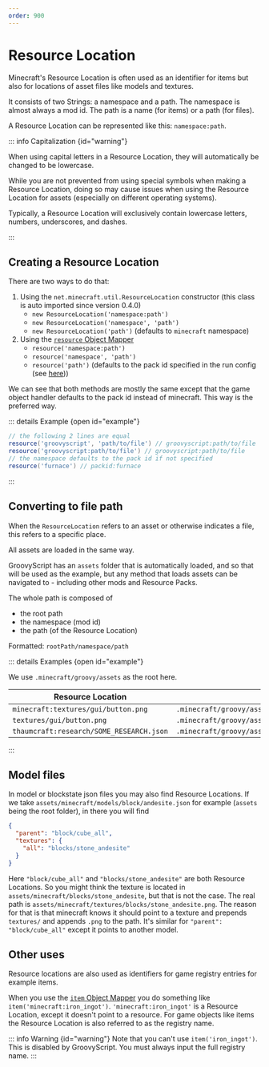 ```yaml
---
order: 900
---
```


# Resource Location

Minecraft's Resource Location is often used as an identifier for items
but also for locations of asset files like models and textures.

It consists of two Strings: a namespace and a path.
The namespace is almost always a mod id. The path is a name (for items) or a path (for files).

A Resource Location can be represented like this: `namespace:path`.

::: info Capitalization {id="warning"}

When using capital letters in a Resource Location, they will automatically be changed to be lowercase.

While you are not prevented from using special symbols when making a Resource Location,
doing so may cause issues when using the Resource Location for assets (especially on different operating systems).

Typically, a Resource Location will exclusively contain lowercase letters, numbers, underscores, and dashes.

:::

## Creating a Resource Location
There are two ways to do that:

1. Using the `net.minecraft.util.ResourceLocation` constructor (this class is auto imported since version 0.4.0)
    - `new ResourceLocation('namespace:path')`
    - `new ResourceLocation('namespace', 'path')`
    - `new ResourceLocation('path')` (defaults to `minecraft` namespace)
2. Using the [`resource` Object Mapper](./vanilla_object_mappers.md#resource)
    - `resource('namespace:path')`
    - `resource('namespace', 'path')`
    - `resource('path')` (defaults to the pack id specified in the run config (see [here](../getting_started/index.md#run-config)))

We can see that both methods are mostly the same except that the game object handler defaults to the pack id instead of
minecraft. This way is the preferred way.

::: details Example {open id="example"}

```groovy
// the following 2 lines are equal
resource('groovyscript', 'path/to/file') // groovyscript:path/to/file
resource('groovyscript:path/to/file') // groovyscript:path/to/file
// the namespace defaults to the pack id if not specified
resource('furnace') // packid:furnace
```

:::


## Converting to file path

When the `ResourceLocation` refers to an asset or otherwise indicates a file, this refers to a specific place.

All assets are loaded in the same way.

GroovyScript has an `assets` folder that is automatically loaded, and so that will be used as the example,
but any method that loads assets can be navigated to - including other mods and Resource Packs.

The whole path is composed of

- the root path
- the namespace (mod id)
- the path (of the Resource Location)

Formatted: `rootPath/namespace/path`

::: details Examples {open id="example"}

We use `.minecraft/groovy/assets` as the root here.

| Resource Location                        | refers to File path                                               |
|------------------------------------------|-------------------------------------------------------------------|
| `minecraft:textures/gui/button.png`      | `.minecraft/groovy/assets/minecraft/textures/gui/button.png`      |
| `textures/gui/button.png`                | `.minecraft/groovy/assets/minecraft/textures/gui/button.png`      |
| `thaumcraft:research/SOME_RESEARCH.json` | `.minecraft/groovy/assets/thaumcraft/research/SOME_RESEARCH.json` |

:::

## Model files

In model or blockstate json files you may also find Resource Locations.
If we take `assets/minecraft/models/block/andesite.json` for example (`assets` being the root folder), in there you will find

```json
{
  "parent": "block/cube_all",
  "textures": {
    "all": "blocks/stone_andesite"
  }
}
```

Here `"block/cube_all"` and `"blocks/stone_andesite"` are both Resource Locations. So you might think the texture is
located in `assets/minecraft/blocks/stone_andesite`, but that is not the case.
The real path is `assets/minecraft/textures/blocks/stone_andesite.png`. The reason for that is that
minecraft knows it should point to a texture and prepends `textures/` and appends `.png` to the path.
It's similar for `"parent": "block/cube_all"` except it points to another model.

## Other uses

Resource locations are also used as identifiers for game registry entries for example items.

When you use the [`item` Object Mapper](./vanilla_object_mappers.md#item) you do something like `item('minecraft:iron_ingot')`.
`'minecraft:iron_ingot'` is a Resource Location, except it doesn't point to a resource.
For game objects like items the Resource Location is also referred to as the registry name.

::: info Warning {id="warning"}
Note that you can't use `item('iron_ingot')`. This is disabled by GroovyScript. You must always input the full registry name.
:::
